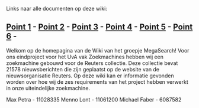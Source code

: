 
Links naar alle documenten op deze wiki:

[Point 1](https://github.com/MichaelF89/MegaSearch/blob/master/Wiki/Point%201%20-%20SERP.md) - 
[Point 2](https://github.com/MichaelF89/MegaSearch/blob/master/Wiki/Point%202%20-%20Advanced%20Search.md) - 
[Point 3](https://github.com/MichaelF89/MegaSearch/blob/master/Wiki/Point%203%20-%20Wordcloud.md) - 
[Point 4](https://github.com/MichaelF89/MegaSearch/blob/master/Wiki/Point%204%20-%20Timeline.md) - 
[Point 5](https://github.com/MichaelF89/MegaSearch/blob/master/Wiki/Point%205%20-%20Faceted%20Search.md) - 
[Point 6](https://github.com/MichaelF89/MegaSearch/blob/master/Wiki/Point%206%20-%20Evaluation.md) - 
------------------------------------------------------------------------------------------------------------------------------------------
Welkom op de homepagina van de Wiki van het groepje MegaSearch! Voor ons eindproject voor het UvA vak Zoekmachines hebben wij een zoekmachine gebouwd voor de Reuters collectie. Deze collectie bevat 21578 nieuwsberichten die zijn geplaatst op de website van de nieuwsorganisatie Reuters. Op deze wiki kan er informatie gevonden worden over hoe wij de zes requirements van het project hebben verwerkt in onze uiteindelijke zoekmachine.

Max Petra - 11028335
Menno Lont - 11061200
Michael Faber - 6087582

